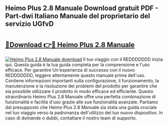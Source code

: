 ## Heimo Plus 2.8 Manuale Download gratuit PDF - Part-dwi Italiano Manuale del proprietario del servizio UGfvD

# <h2><a href="http://dfa0mo.blite.top/?on=Heimo+Plus+2.8+Manuale">🔗Download 👉🔴 Heimo Plus 2.8 Manuale</a></h2>

[![Heimo Plus 2.8 Manuale download](https://i.imgur.com/lujVjoI.png)](http://dfa0mo.blite.top/?on=Heimo+Plus+2.8+Manuale)
Il tuo viaggio con il REDDDDDDD inizia qui. Questa guida è la tua guida completa per la comprensione e l'uso efficace. Per garantire Un'esperienza di successo con il nuovo REDDDDDDD, leggere attentamente questo manuale prima dell'uso. Contiene informazioni importanti sulla configurazione, il funzionamento, la manutenzione e la risoluzione dei problemi del prodotto per garantire che sia possibile utilizzare il prodotto in modo efficace ed efficiente. Questo straordinario Heimo Plus 2.8 Manuale offre una perfetta combinazione di funzionalità e facilità d'uso grazie alle sue funzionalità avanzate. Partiamo dal presupposto che Heimo Plus 2.8 Manuale sia stata una guida cruciale nel tuo viaggio verso la padronanza dell'utilizzo del tuo nuovo dispositivo. In caso di domande o dubbi, contattare il nostro team di supporto.
